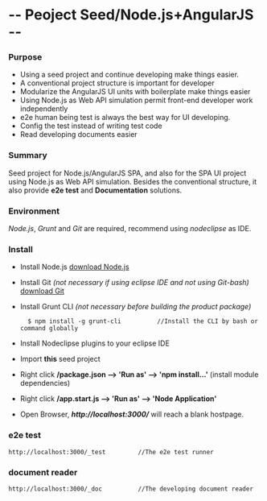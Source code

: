 # -- Peoject Seed/Node.js+AngularJS --
### Purpose
+ Using a seed project and continue developing make things easier.
+ A conventional project structure is important for developer
+ Modularize the AngularJS UI units with boilerplate make things easier
+ Using Node.js as Web API simulation permit front-end developer work independently
+ e2e human being test is always the best way for UI developing.
+ Config the test instead of writing test code
+ Read developing documents easier

### Summary
Seed project for Node.js/AngularJS SPA, and also for the SPA UI project using Node.js 
as Web API simulation. Besides the conventional structure, it also provide **e2e test** 
and **Documentation** solutions. 

### Environment
_Node.js_, _Grunt_ and _Git_ are required, recommend using _nodeclipse_ as IDE.

### Install
+ Install Node.js [download Node.js](http://nodejs.org/download/) 
+ Install Git _(not necessary if using eclipse IDE and not using Git-bash)_ [download Git](http://git-scm.com/download/win) 
+ Install Grunt CLI _(not necessary before building the product package)_ 

		$ npm install -g grunt-cli			//Install the CLI by bash or command globally
	
+ Install Nodeclipse plugins to your eclipse IDE 
+ Import **this** seed project 
+ Right click **/package.json --> 'Run as' --> 'npm install...'** (install module dependencies) 
+ Right click **/app.start.js --> 'Run as' --> 'Node Application'** 
+ Open Browser, **_http://localhost:3000/_** will reach a blank hostpage. 

### e2e test

	http://localhost:3000/_test			//The e2e test runner

### document reader

	http://localhost:3000/_doc			//The developing document reader
